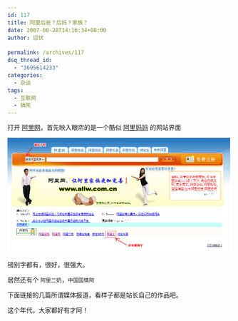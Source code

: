 ```yaml
---
id: 117
title: 阿里后爸？后妈？家族？
date: 2007-08-28T14:16:34+00:00
author: 愆伏

permalink: /archives/117
dsq_thread_id:
  - "3695614233"
categories:
  - 杂谈
tags:
  - 互联网
  - 搞笑
---
```

打开 [阿里网](http://www.aliw.com.cn)，首先映入眼帘的是一个酷似 [阿里妈妈](http://www.alimama.com) 的网站界面</a>

![ali](/wp-content/uploads/200708/28_142143_ali.jpg)

错别字都有，很好，很强大。
  
居然还有个 `阿里二奶`，`中国国情阿`
  
下面链接的几篇所谓媒体报道，看样子都是站长自己的作品吧。
  
这个年代，大家都好有才阿！